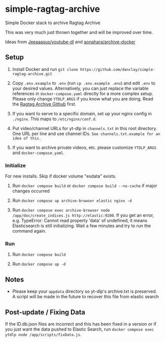 # simple-ragtag-archive
 Simple Docker stack to archive Ragtag Archive

This was very much just thrown together and will be improved over time. 

Ideas from [Jeeaaasus/youtube-dl](https://github.com/Jeeaaasus/youtube-dl) and [aonahara/archive-docker](https://gitlab.com/aonahara/archive-docker)

## Setup

1. Install Docker and run `git clone https://github.com/danclay/simple-ragtag-archive.git`

2. Copy `.env.example` to `.env` (run `cp .env.example .env`) and edit `.env` to your desired values. Alternatively, you can just replace the variable references in `docker-compose.yaml` directly for a more complex setup. Please only change `YTDLP_ARGS` if you know what you are doing. Read the [Ragtag Archive Github](https://github.com/ragtag-archive/archive-browser) first.

3. If you want to serve to a specific domain, set up your nginx config in `./nginx`. This maps to `/etc/nginx/conf.d`.

4. Put video/channel URLs for yt-dlp in `channels.txt` in this root directory. One URL per line and use channel IDs. `See channels.txt.example for an idea of this.`

5. If you want to archive private videos, etc. please customize `YTDLP_ARGS` and `docker-compose.yaml`.

### Initialize 

 For new installs. Skip if docker volume "esdata" exists.

1. Run `docker compose build` or `docker compose build --no-cache` if major changes occurred

2. Run `docker compose up archive-browser elastic nginx -d`

3. Run `docker compose exec archive-browser node /app/doc/create_indices.js http://elastic:9200`. If you get an error, e.g. TypeError: Cannot read property 'data' of undefined, it means Elasticsearch is still initializing. Wait a few minutes and try to run the command again.

### Run

1. Run `docker compose build`

2. Run `docker compose up -d`

## Notes

- Please keep your `appdata` directory so yt-dlp's archive.txt is preserved. A script will be made in the future to recover this file from elastic search

## Post-update / Fixing Data

If the ID.db.json files are incorrect and this has been fixed in a version or if you just want the data pushed to Elastic Search, run `docker compose exec ytdlp node /app/scripts/fixData.js`. 